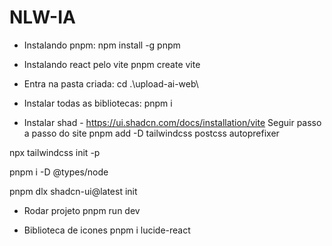 # NLW-IA

* Instalando pnpm:
npm install -g pnpm

* Instalando react pelo vite
pnpm create vite

* Entra na pasta criada:
cd .\upload-ai-web\ 

* Instalar todas as bibliotecas:
pnpm i

* Instalar shad - https://ui.shadcn.com/docs/installation/vite
    Seguir passo a passo do site
pnpm add -D tailwindcss postcss autoprefixer

npx tailwindcss init -p

pnpm i -D @types/node

pnpm dlx shadcn-ui@latest init

* Rodar projeto
pnpm run dev

* Biblioteca de icones
pnpm i  lucide-react